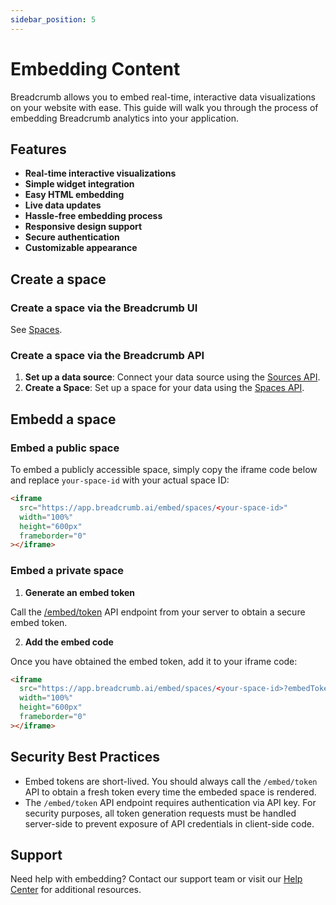 ```yaml
---
sidebar_position: 5
---
```


# Embedding Content

Breadcrumb allows you to embed real-time, interactive data visualizations on your website with ease. This guide will walk you through the process of embedding Breadcrumb analytics into your application.

## Features

- **Real-time interactive visualizations**
- **Simple widget integration**
- **Easy HTML embedding**
- **Live data updates**
- **Hassle-free embedding process**
- **Responsive design support**
- **Secure authentication**
- **Customizable appearance**

## Create a space

### Create a space via the Breadcrumb UI

See [Spaces](/Spaces).

### Create a space via the Breadcrumb API

1. **Set up a data source**: Connect your data source using the [Sources API](/Developer%20Guide/api_ref/#tag/sources).
2. **Create a Space**: Set up a space for your data using the [Spaces API](/Developer%20Guide/api_ref/#tag/spaces).

## Embedd a space

### Embed a public space

To embed a publicly accessible space, simply copy the iframe code below and replace `your-space-id` with your actual space ID:

```html
<iframe
  src="https://app.breadcrumb.ai/embed/spaces/<your-space-id>"
  width="100%"
  height="600px"
  frameborder="0"
></iframe>
```

### Embed a private space

1. **Generate an embed token**

Call the [/embed/token](/Developer%20Guide/api_ref/#tag/embed) API endpoint from your server to obtain a secure embed token.

2. **Add the embed code**

Once you have obtained the embed token, add it to your iframe code:

```html
<iframe
  src="https://app.breadcrumb.ai/embed/spaces/<your-space-id>?embedToken=<your-embed-token>"
  width="100%"
  height="600px"
  frameborder="0"
></iframe>
```

## Security Best Practices

- Embed tokens are short-lived. You should always call the `/embed/token` API to obtain a fresh token every time the embeded space is rendered.
- The `/embed/token` API endpoint requires authentication via API key. For security purposes, all token generation requests must be handled server-side to prevent exposure of API credentials in client-side code.

## Support

Need help with embedding? Contact our support team or visit our [Help Center](/help) for additional resources.
